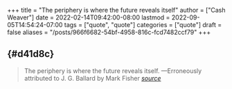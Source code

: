 +++
title = "The periphery is where the future reveals itself"
author = ["Cash Weaver"]
date = 2022-02-14T09:42:00-08:00
lastmod = 2022-09-05T14:54:24-07:00
tags = ["quote", "quote"]
categories = ["quote"]
draft = false
aliases = "/posts/966f6682-54bf-4958-816c-fcd7482ccf79"
+++

##  {#d41d8c}

> The periphery is where the future reveals itself.
>                   —Erroneously attributed to J. G. Ballard by Mark Fisher
> _[source](https:foo)_
